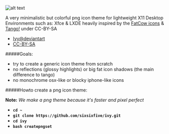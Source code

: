 ![alt text](https://raw.githubusercontent.com/sixsixfive/ivy/master/prev.png "Preview")

A very minimalistic but colorful png icon theme for lightweight X11 Desktop Environments such as: Xfce & LXDE heavily inspired by the [FatCow icons](http://www.fatcow.com/free-icons) & [Tango!](http://en.wikipedia.org/wiki/Tango_Desktop_Project) under CC-BY-SA

* [Ivy@deviantart](http://sixsixfive.deviantart.com/art/Ivy-371216510)
* [CC-BY-SA](http://creativecommons.org/licenses/by-sa/4.0/deed.en)

#####Goals:

- try to create a generic icon theme from scratch
- no reflections (glossy highlights) or big fat icon shadows (the main difference to tango)
- no monochrome osx-like or blocky iphone-like icons

#####Howto create a png icon theme:

**Note:** *We make a png theme because it's faster and pixel perfect*

* **`cd ~`**
* **`git clone https://github.com/sixsixfive/ivy.git`**
* **`cd ivy`**
* **`bash createpngset`**


